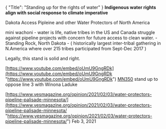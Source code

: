 {
   "Title": "Standing up for the rights of water"
}
**Indigenous water rights align with social response to climate imperative**

Dakota Access Pipleine and other Water Protectors of North America

mini wachoni - water is life, native tribes in the US and Canada struggle against pipeline projects with concern for future access to clean water. - Standing Rock, North Dakota - ( historically largest inter-tribal gathering in N.America where over 215 tribes participated from Sept-Dec 2017 )

Legally, this stand is solid and right.

[https://www.youtube.com/embed/oUmU9GngRDk](https://www.youtube.com/embed/oUmU9GngRDk "https://www.youtube.com/embed/oUmU9GngRDk") [MN350](https://www.youtube.com/channel/UCnxTybS1zkV9kZ3x9OPAr0Q "MN350 Climate Group") stand up to oppose line 3 with Winona Laduke

[https://www.yesmagazine.org/opinion/2021/02/03/water-protectors-pipeline-palisade-minnesota/](https://www.yesmagazine.org/opinion/2021/02/03/water-protectors-pipeline-palisade-minnesota/ "https://www.yesmagazine.org/opinion/2021/02/03/water-protectors-pipeline-palisade-minnesota/") Feb 3, 2021